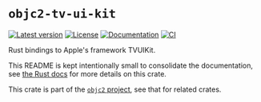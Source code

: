 # `objc2-tv-ui-kit`

[![Latest version](https://badgen.net/crates/v/objc2-tv-ui-kit)](https://crates.io/crates/objc2-tv-ui-kit)
[![License](https://badgen.net/badge/license/Zlib%20OR%20Apache-2.0%20OR%20MIT/blue)](../../LICENSE.md)
[![Documentation](https://docs.rs/objc2-tv-ui-kit/badge.svg)](https://docs.rs/objc2-tv-ui-kit/)
[![CI](https://github.com/madsmtm/objc2/actions/workflows/ci.yml/badge.svg)](https://github.com/madsmtm/objc2/actions/workflows/ci.yml)

Rust bindings to Apple's framework TVUIKit.

This README is kept intentionally small to consolidate the documentation, see
[the Rust docs](https://docs.rs/objc2-tv-ui-kit/) for more details on this crate.

This crate is part of the [`objc2` project](https://github.com/madsmtm/objc2),
see that for related crates.
